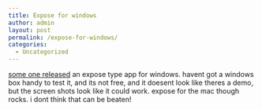```yaml
---
title: Expose for windows
author: admin
layout: post
permalink: /expose-for-windows/
categories:
  - Uncategorized
---
```

[some one released][1] an expose type app for windows. havent got a windows box handy to test it, and its not free, and it doesent look like theres a demo, but the screen shots look like it could work. expose for the mac though rocks. i dont think that can be beaten!

 [1]: http://www.winexpose.com/